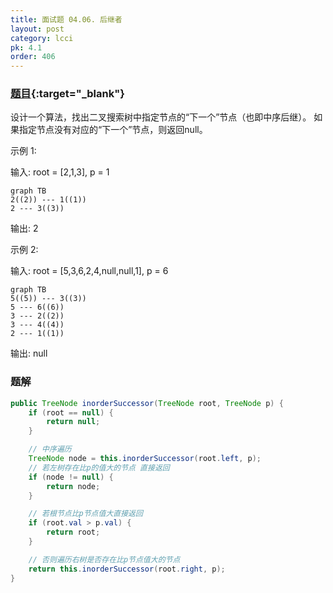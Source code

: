 ```yaml
---
title: 面试题 04.06. 后继者
layout: post
category: lcci
pk: 4.1
order: 406
---
```


### [题目](https://leetcode-cn.com/successor-lcci/){:target="_blank"}

设计一个算法，找出二叉搜索树中指定节点的“下一个”节点（也即中序后继）。
如果指定节点没有对应的“下一个”节点，则返回null。

示例 1:

输入: root = [2,1,3], p = 1

```mermaid
graph TB
2((2)) --- 1((1))
2 --- 3((3))
```

输出: 2


示例 2:

输入: root = [5,3,6,2,4,null,null,1], p = 6

```mermaid
graph TB
5((5)) --- 3((3))
5 --- 6((6))
3 --- 2((2))
3 --- 4((4))
2 --- 1((1))
```

输出: null

### 题解

```java
public TreeNode inorderSuccessor(TreeNode root, TreeNode p) {
    if (root == null) {
        return null;
    }

    // 中序遍历
    TreeNode node = this.inorderSuccessor(root.left, p);
    // 若左树存在比p的值大的节点 直接返回
    if (node != null) {
        return node;
    }

    // 若根节点比p节点值大直接返回
    if (root.val > p.val) {
        return root;
    }

    // 否则遍历右树是否存在比p节点值大的节点
    return this.inorderSuccessor(root.right, p);
}
```